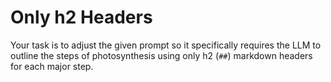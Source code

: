 # Only h2 Headers

Your task is to adjust the given prompt so it specifically requires the LLM to outline the steps of photosynthesis using only h2 (`##`) markdown headers for each major step.
